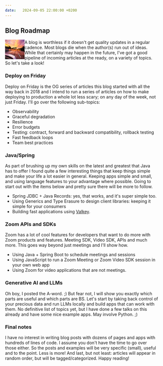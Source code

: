 ```yaml
---
date:   2024-09-05 22:00:00 +0200
---
```


## Blog Roadmap

<img align="left" src="/img/roadmap.png" width="64"/>A blog is worthless if it doesn't get quality updates in a regular cadence. Most blogs die when the author(s) run out of ideas. While that certainly may happen in the future, I've got a good pipeline of incoming articles at the ready, on a variety of topics. So let's take a look!

### Deploy on Friday
Deploy on Friday is the OG series of articles this blog started with all the way back in 2018 and I intend to run a series of articles on how to make deploying to production a whole lot less scary; on any day of the week, not just Friday. I'll go over the following sub-topics:

* Observability
* Graceful degradation
* Resilience
* Error budgets
* Testing: contract, forward and backward compatibility, rollback testing
* Fast feedback loops
* Team best practices

### Java/Spring
As part of brushing up my own skills on the latest and greatest that Java has to offer I found quite a few interesting things that keep things simple and make your life a lot easier in general. Keeping apps simple and small, and using language features to your advantage where possible. Going to start out with the items below and pretty sure there will be more to follow.

* Spring JDBC + Java Records: yes, that works, and it's super simple too.
* Using Generics and Type Erasure to design client libraries: keeping it simple for your consumers
* Building fast applications using [Valkey](https://valkey.io/).

### Zoom APIs and SDKs
Zoom has a lot of cool features for developers that want to do more with Zoom products and features. Meeting SDK, Video SDK, APIs and much more. This goes way beyond just meetings and I'll show how.

* Using Java + Spring Boot to schedule meetings and sessions
* Using JavaScript to run a Zoom Meeting or Zoom Video SDK session in your own web app
* Using Zoom for video applications that are not meetings.

### Generative AI and LLMs
Oh boy, I posted the A-word. ;) But fear not, I will show you exactly which parts are useful and which parts are BS. Let's start by taking back control of your precious data and run LLMs locally and build apps that can work with them. No definitive list of topics yet, but I have done a few talks on this already and have some nice example apps. May involve Python. ;)

### Final notes
I have no interest in writing blog posts with dozens of pages and apps with hundreds of lines of code. I assume you don't have the time to go over those either. So the posts and examples will be very specific (small), useful and to the point. Less is more! And last, but not least: articles will appear in random order, but will be tagged/categorized. Happy reading!